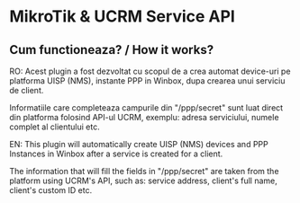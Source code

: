 # MikroTik & UCRM Service API

## Cum functioneaza? / How it works?

RO:
Acest plugin a fost dezvoltat cu scopul de a crea automat device-uri pe platforma UISP (NMS), instante PPP in Winbox, dupa crearea unui serviciu de client.

Informatiile care completeaza campurile din "/ppp/secret" sunt luat direct din platforma folosind API-ul UCRM, exemplu: adresa serviciului, numele complet al clientului etc.

EN:
This plugin will automatically create UISP (NMS) devices and PPP Instances in Winbox after a service is created for a client.

The information that will fill the fields in "/ppp/secret" are taken from the platform using UCRM's API, such as: service address, client's full name, client's custom ID etc.
